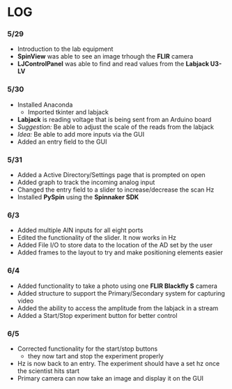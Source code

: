 # LOG 

### 5/29
- Introduction to the lab equipment
- **SpinView** was able to see an image trhough the **FLIR** camera
- **LJControlPanel** was able to find and read values from the **Labjack U3-LV**

### 5/30
- Installed Anaconda
  - Imported tkinter and labjack 
- **Labjack** is reading voltage that is being sent from an Arduino board
- *Suggestion:* Be able to adjust the scale of the reads from the labjack 
- *Idea:* Be able to add more inputs via the GUI 
- Added an entry field to the GUI

### 5/31
- Added a Active Directory/Settings page that is prompted on open
- Added graph to track the incoming analog input
- Changed the entry field to a slider to increase/decrease the scan Hz
- Installed **PySpin** using the **Spinnaker SDK**

### 6/3
- Added multiple AIN inputs for all eight ports
- Edited the functionality of the slider. It now works in Hz 
- Added File I/O to store data to the location of the AD set by the user
- Added frames to the layout to try and make positioning elements easier

### 6/4
- Added functionality to take a photo using one **FLIR Blackfly S** camera
- Added structure to support the Primary/Secondary system for capturing video
- Added the ability to access the amplitude from the labjack in a stream 
- Added a Start/Stop experiment button for better control

### 6/5
- Corrected functionality for the start/stop buttons
  - they now tart and stop the experiment properly
- Hz is now back to an entry. The experiment should have a set hz once the scientist hits start
- Primary camera can now take an image and display it on the GUI

